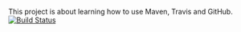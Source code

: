 This project is about learning how to use Maven, Travis and GitHub.
[![Build Status](https://app.travis-ci.com/Aylindogn/myDemoApp.svg?token=CBQBf4zxrqhi8p7zJXxi&branch=main)](https://app.travis-ci.com/Aylindogn/myDemoApp)